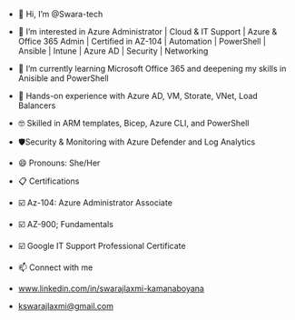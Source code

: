 - 👋 Hi, I’m @Swara-tech
- 👀 I’m interested in Azure Administrator | Cloud & IT Support | Azure & Office 365 Admin | Certified in AZ-104 | Automation | PowerShell | Ansible | Intune | Azure AD | Security | Networking
- 🌱 I’m currently learning Microsoft Office 365 and deepening my skills in Anisible and PowerShell
- 🔧 Hands-on experience with Azure AD, VM, Storate, VNet, Load Balancers
- 🤓 Skilled in ARM templates, Bicep, Azure CLI, and PowerShell
- 🛡️Security & Monitoring with Azure Defender and Log Analytics
- 😄 Pronouns: She/Her

- 📋 Certifications
- ☑️ Az-104: Azure Administrator Associate
- ☑️ AZ-900; Fundamentals
- ☑️ Google IT Support Professional Certificate

- 📫 Connect with me
- www.linkedin.com/in/swarajlaxmi-kamanaboyana
- kswarajlaxmi@gmail.com

<!---
Swara-tech/Swara-tech is a ✨ special ✨ repository because its `README.md` (this file) appears on your GitHub profile.
You can click the Preview link to take a look at your changes.
--->
